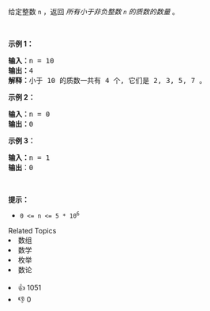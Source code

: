 <p>给定整数 <code>n</code> ，返回 <em>所有小于非负整数&nbsp;<code>n</code>&nbsp;的质数的数量</em> 。</p>

<p>&nbsp;</p>

<p><strong>示例 1：</strong></p>

<pre>
<strong>输入：</strong>n = 10
<strong>输出：</strong>4
<strong>解释：</strong>小于 10 的质数一共有 4 个, 它们是 2, 3, 5, 7 。
</pre>

<p><strong>示例 2：</strong></p>

<pre>
<strong>输入：</strong>n = 0
<strong>输出：</strong>0
</pre>

<p><strong>示例 3：</strong></p>

<pre>
<strong>输入：</strong>n = 1
<strong>输出</strong>：0
</pre>

<p>&nbsp;</p>

<p><strong>提示：</strong></p>

<ul> 
 <li><code>0 &lt;= n &lt;= 5 * 10<sup>6</sup></code></li> 
</ul>

<div><div>Related Topics</div><div><li>数组</li><li>数学</li><li>枚举</li><li>数论</li></div></div><br><div><li>👍 1051</li><li>👎 0</li></div>